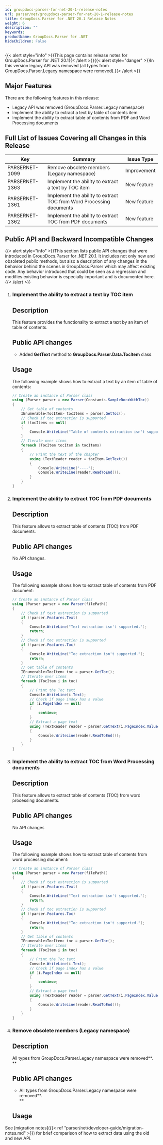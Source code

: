 ```yaml
---
id: groupdocs-parser-for-net-20-1-release-notes
url: parser/net/groupdocs-parser-for-net-20-1-release-notes
title: GroupDocs.Parser for .NET 20.1 Release Notes
weight: 6
description: ""
keywords: 
productName: GroupDocs.Parser for .NET
hideChildren: False
---
```

{{< alert style="info" >}}This page contains release notes for GroupDocs.Parser for .NET 20.1{{< /alert >}}{{< alert style="danger" >}}In this version legacy API was removed (all types from GroupDocs.Parser.Legacy namespace were removed).{{< /alert >}}

## Major Features

There are the following features in this release:

*   Legacy API was removed (GroupDocs.Parser.Legacy namespace)
*   Implement the ability to extract a text by table of contents item
*   Implement the ability to extract table of contents from PDF and Word Processing documents

## Full List of Issues Covering all Changes in this Release

| Key | Summary | Issue Type |
| --- | --- | --- |
| PARSERNET-1099 | Remove obsolete members (Legacy namespace) | Improvement |
| PARSERNET-1363 | Implement the ability to extract a text by TOC item | New feature |
| PARSERNET-1361 | Implement the ability to extract TOC from Word Processing documents | New feature |
| PARSERNET-1362 | Implement the ability to extract TOC from PDF documents | New feature |

## Public API and Backward Incompatible Changes

{{< alert style="info" >}}This section lists public API changes that were introduced in GroupDocs.Parser for .NET 20.1. It includes not only new and obsoleted public methods, but also a description of any changes in the behavior behind the scenes in GroupDocs.Parser which may affect existing code. Any behavior introduced that could be seen as a regression and modifies existing behavior is especially important and is documented here.{{< /alert >}}

1.  ### Implement the ability to extract a text by TOC item
    
    ## Description
    
    This feature provides the functionality to extract a text by an item of table of contents.
    
    ## Public API changes
    
    *   Added **GetText** method to **GroupDocs.Parser.Data.TocItem** class
    
    ## Usage
    
    The following example shows how to extract a text by an item of table of contents:
    
    ```csharp
    // Create an instance of Parser class
    using (Parser parser = new Parser(Constants.SampleDocxWithToc))
    {
        // Get table of contents
        IEnumerable<TocItem> tocItems = parser.GetToc();
        // Check if toc extraction is supported
        if (tocItems == null)
        {
            Console.WriteLine("Table of contents extraction isn't supported");
        }
        // Iterate over items
        foreach (TocItem tocItem in tocItems)
        {
            // Print the text of the chapter
            using (TextReader reader = tocItem.GetText())
            {
                Console.WriteLine("----");
                Console.WriteLine(reader.ReadToEnd());
            }
        }
    }
    ```
    
2.  ### Implement the ability to extract TOC from PDF documents
    
    ## Description
    
    This feature allows to extract table of contents (TOC) from PDF documents.
    
    ## Public API changes
    
    No API changes.
    
    ## Usage
    
    The following example shows how to extract table of contents from PDF document:
    
    ```csharp
    // Create an instance of Parser class
    using (Parser parser = new Parser(filePath))
    {
        // Check if text extraction is supported
        if (!parser.Features.Text)
        {
            Console.WriteLine("Text extraction isn't supported.");
            return;
        }
        // Check if toc extraction is supported
        if (!parser.Features.Toc)
        {
            Console.WriteLine("Toc extraction isn't supported.");
            return;
        }
        // Get table of contents
        IEnumerable<TocItem> toc = parser.GetToc();
        // Iterate over items
        foreach (TocItem i in toc)
        {
            // Print the Toc text
            Console.WriteLine(i.Text);
            // Check if page index has a value
            if (i.PageIndex == null)
            {
                continue;
            }
            // Extract a page text
            using (TextReader reader = parser.GetText(i.PageIndex.Value))
            {
                Console.WriteLine(reader.ReadToEnd());
            }
        }
    }
    ```
    
3.  ### Implement the ability to extract TOC from Word Processing documents
    
    ## Description
    
    This feature allows to extract table of contents (TOC) from word processing documents.
    
    ## Public API changes
    
    No API changes
    
    ## Usage
    
    The following example shows how to extract table of contents from word processing document:
    
    ```csharp
    // Create an instance of Parser class
    using (Parser parser = new Parser(filePath))
    {
        // Check if text extraction is supported
        if (!parser.Features.Text)
        {
            Console.WriteLine("Text extraction isn't supported.");
            return;
        }
        // Check if toc extraction is supported
        if (!parser.Features.Toc)
        {
            Console.WriteLine("Toc extraction isn't supported.");
            return;
        }
        // Get table of contents
        IEnumerable<TocItem> toc = parser.GetToc();
        // Iterate over items
        foreach (TocItem i in toc)
        {
            // Print the Toc text
            Console.WriteLine(i.Text);
            // Check if page index has a value
            if (i.PageIndex == null)
            {
                continue;
            }
            // Extract a page text
            using (TextReader reader = parser.GetText(i.PageIndex.Value))
            {
                Console.WriteLine(reader.ReadToEnd());
            }
        }
    }
    ```
    
4.  ### Remove obsolete members (Legacy namespace)
    
    ## Description
    
    All types from GroupDocs.Parser.Legacy namespace were removed**.  
    **
    
    ## Public API changes
    
    *   All types from GroupDocs.Parser.Legacy namespace were removed**.  
        **
    
    ## Usage
    
See [migration notes]({{< ref "parser/net/developer-guide/migration-notes.md" >}}) for brief comparison of how to extract data using the old and new API.
